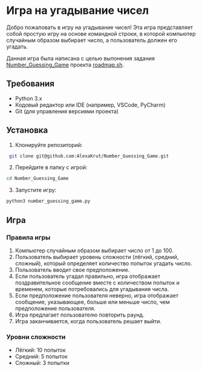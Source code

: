 # Игра на угадывание чисел
Добро пожаловать в игру на угадывание чисел! Эта игра представляет собой простую игру на основе командной строки, в которой компьютер случайным образом выбирает число, а пользователь должен его угадать.

Данная игра была написана с целью выпонения задания [Number_Guessing_Game](https://roadmap.sh/projects/number-guessing-game) проекта [roadmap.sh](https://roadmap.sh/).

## Требования
- Python 3.x
- Кодовый редактор или IDE (например, VSCode, PyCharm)
- Git (для управления версиями проекта)

## Установка
1) Клонируйте репозиторий:
```bash
 git clone git@github.com:AlexaKrut/Number_Guessing_Game.git  
```
2) Перейдите в папку с игрой:
```bash
cd Number_Guessing_Game
```
3) Запустите игру:
```bash
python3 number_guessing_game.py 
```

## Игра

### Правила игры
1) Компьютер случайным образом выбирает число от 1 до 100.
2) Пользователь выбирает уровень сложности (лёгкий, средний, сложный), который определяет количество попыток угадать число.
3) Пользователь вводит свое предположение.
4) Если пользователь угадал правильно, игра отображает поздравительное сообщение вместе с количеством попыток и временем, которые потребовались для угадывания числа.
5) Если предположение пользователя неверно, игра отображает сообщение, указывающее, больше или меньше число, чем предположение пользователя.
6) Игра предлагает пользователю повторить раунд.
7) Игра заканчивается, когда пользователь решает выйти.

### Уровни сложности

- Лёгкий: 10 попыток
- Средний: 5 попыток
- Сложный: 3 попытки










